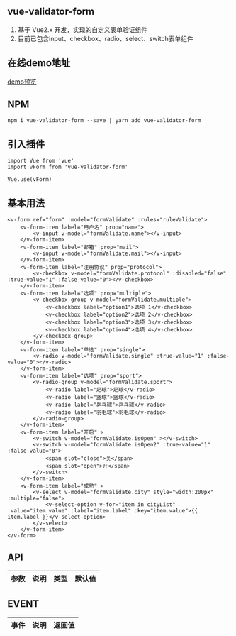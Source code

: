 ## vue-validator-form

1. 基于 Vue2.x 开发，实现的自定义表单验证组件
2. 目前已包含input、checkbox、radio、select、switch表单组件

## 在线demo地址

[demo预览](https://willson-wang.github.io/vue-validator-form/dist/index.html)

## NPM

```
npm i vue-validator-form --save | yarn add vue-validator-form
```

## 引入插件

```
import Vue from 'vue'
import vForm from 'vue-validator-form'

Vue.use(vForm)
```

## 基本用法

```
<v-form ref="form" :model="formValidate" :rules="ruleValidate">
    <v-form-item label="用户名" prop="name">
        <v-input v-model="formValidate.name"></v-input>
    </v-form-item>
    <v-form-item label="邮箱" prop="mail">
        <v-input v-model="formValidate.mail"></v-input>
    </v-form-item>
    <v-form-item label="注册协议" prop="protocol">
        <v-checkbox v-model="formValidate.protocol" :disabled="false" :true-value="1" :false-value="0"></v-checkbox>
    </v-form-item>
    <v-form-item label="选项" prop="multiple">
        <v-checkbox-group v-model="formValidate.multiple">
            <v-checkbox label="option1">选项 1</v-checkbox>
            <v-checkbox label="option2">选项 2</v-checkbox>
            <v-checkbox label="option3">选项 3</v-checkbox>
            <v-checkbox label="option4">选项 4</v-checkbox>
        </v-checkbox-group>
    </v-form-item>
    <v-form-item label="单选" prop="single">
        <v-radio v-model="formValidate.single" :true-value="1" :false-value="0"></v-radio>
    </v-form-item>
    <v-form-item label="选项" prop="sport">
        <v-radio-group v-model="formValidate.sport">
            <v-radio label="足球">足球</v-radio>
            <v-radio label="篮球">篮球</v-radio>
            <v-radio label="乒乓球">乒乓球</v-radio>
            <v-radio label="羽毛球">羽毛球</v-radio>
        </v-radio-group>
    </v-form-item>
    <v-form-item label="开启" >
        <v-switch v-model="formValidate.isOpen" ></v-switch>
        <v-switch v-model="formValidate.isOpen2" :true-value="1" :false-value="0">
            <span slot="close">关</span>
            <span slot="open">开</span>
        </v-switch>
    </v-form-item>
    <v-form-item label="成熟" >
        <v-select v-model="formValidate.city" style="width:200px" :multiple="false">
            <v-select-option v-for="item in cityList" :value="item.value" :label="item.label" :key="item.value">{{ item.label }}</v-select-option>
        </v-select>
    </v-form-item>
</v-form>
```



## API

| 参数               |        说明                  | 类型    | 默认值       |
| ---               |         ---                  | ---    | ---         |



## EVENT

| 事件               |        说明                  |  返回值      |
| ---               |         ---                  | -----         |

